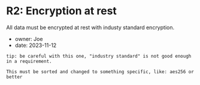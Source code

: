 # R2: Encryption at rest

All data must be encrypted at rest with industy standard encryption.

- owner: Joe
- date: 2023-11-12

```
tip: be careful with this one, "industry standard" is not good enough in a requirement.

This must be sorted and changed to something specific, like: aes256 or better

```